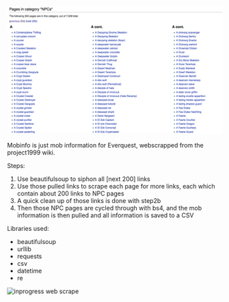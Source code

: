 ![npclinks](/img/npclinks.png "npclinks")

Mobinfo is just mob information for Everquest, webscrapped from the project1999 wiki.

Steps:

1. Use beautifulsoup to siphon all [next 200] links
2. Use those pulled links to scrape each page for more links, each which contain about 200 links to NPC pages
3. A quick clean up of those links is done with step2b
4. Then those NPC pages are cycled through with bs4, and the mob information is then pulled and all information is saved to a CSV


Libraries used:
- beautifulsoup
- urllib
- requests
- csv
- datetime
- re

![inprogress web scrape](/img/mobinfo.gif "Web Scraping each link")

